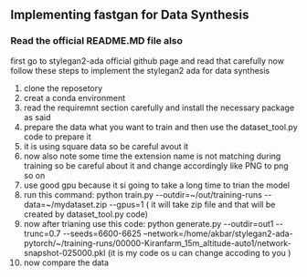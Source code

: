 ## Implementing fastgan for Data Synthesis








###   Read the official README.MD file also  
first go to stylegan2-ada official github page and read that carefully now follow these steps to implement the stylegan2 ada for data synthesis
1. clone the reposetory 
2. creat a conda environment 
2. read the requiremnt section carefully and install the necessary package as said 
4. prepare the data what you want to train and then use the dataset_tool.py code to prepare it 
5. it is using square data so be careful avout it 
6. now also note some time the extension name is not matching during training so be careful about it and change accordingly like PNG to png so on 
7. use good gpu because it si going to take a long time to trian the model 
8. run this command: python train.py --outdir=~/out/training-runs --data=~/mydataset.zip --gpus=1 ( it will take zip file and that will be created by dataset_tool.py code)
9. now after trianing use this code: python generate.py --outdir=out1 --trunc=0.7 --seeds=6600-6625 –network=/home/akbar/stylegan2-ada-pytorch/~/training-runs/00000-Kiranfarm_15m_altitude-auto1/network-snapshot-025000.pkl (it is my code os u can change accoding to you )
10. now compare the data 
###
